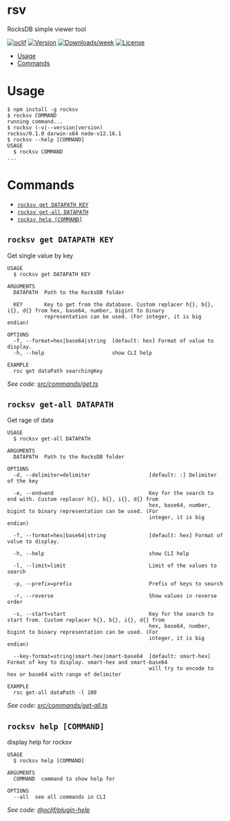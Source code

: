 rsv
===

RocksDB simple viewer tool

[![oclif](https://img.shields.io/badge/cli-oclif-brightgreen.svg)](https://oclif.io)
[![Version](https://img.shields.io/npm/v/rsv.svg)](https://npmjs.org/package/rsv)
[![Downloads/week](https://img.shields.io/npm/dw/rsv.svg)](https://npmjs.org/package/rsv)
[![License](https://img.shields.io/npm/l/rsv.svg)](https://github.com/shuse2/rsv/blob/master/package.json)

<!-- toc -->
* [Usage](#usage)
* [Commands](#commands)
<!-- tocstop -->
# Usage
<!-- usage -->
```sh-session
$ npm install -g rocksv
$ rocksv COMMAND
running command...
$ rocksv (-v|--version|version)
rocksv/0.1.0 darwin-x64 node-v12.16.1
$ rocksv --help [COMMAND]
USAGE
  $ rocksv COMMAND
...
```
<!-- usagestop -->
# Commands
<!-- commands -->
* [`rocksv get DATAPATH KEY`](#rocksv-get-datapath-key)
* [`rocksv get-all DATAPATH`](#rocksv-get-all-datapath)
* [`rocksv help [COMMAND]`](#rocksv-help-command)

## `rocksv get DATAPATH KEY`

Get single value by key

```
USAGE
  $ rocksv get DATAPATH KEY

ARGUMENTS
  DATAPATH  Path to the RocksDB folder

  KEY       Key to get from the database. Custom replacer h{}, b{}, i{}, d{} from hex, base64, number, bigint to binary
            representation can be used. (For integer, it is big endian)

OPTIONS
  -f, --format=hex|base64|string  [default: hex] Format of value to display.
  -h, --help                      show CLI help

EXAMPLE
  rsc get dataPath searchingKey
```

_See code: [src/commands/get.ts](https://github.com/shuse2/rocksv/blob/v0.1.0/src/commands/get.ts)_

## `rocksv get-all DATAPATH`

Get rage of data

```
USAGE
  $ rocksv get-all DATAPATH

ARGUMENTS
  DATAPATH  Path to the RocksDB folder

OPTIONS
  -d, --delimiter=delimiter                   [default: :] Delimiter of the key

  -e, --end=end                               Key for the search to end with. Custom replacer h{}, b{}, i{}, d{} from
                                              hex, base64, number, bigint to binary representation can be used. (For
                                              integer, it is big endian)

  -f, --format=hex|base64|string              [default: hex] Format of value to display.

  -h, --help                                  show CLI help

  -l, --limit=limit                           Limit of the values to search

  -p, --prefix=prefix                         Prefix of keys to search

  -r, --reverse                               Show values in reverse order

  -s, --start=start                           Key for the search to start from. Custom replacer h{}, b{}, i{}, d{} from
                                              hex, base64, number, bigint to binary representation can be used. (For
                                              integer, it is big endian)

  --key-format=string|smart-hex|smart-base64  [default: smart-hex] Format of key to display. smart-hex and smart-base64
                                              will try to encode to hex or base64 with range of delimiter

EXAMPLE
  rsc get-all dataPath -l 100
```

_See code: [src/commands/get-all.ts](https://github.com/shuse2/rocksv/blob/v0.1.0/src/commands/get-all.ts)_

## `rocksv help [COMMAND]`

display help for rocksv

```
USAGE
  $ rocksv help [COMMAND]

ARGUMENTS
  COMMAND  command to show help for

OPTIONS
  --all  see all commands in CLI
```

_See code: [@oclif/plugin-help](https://github.com/oclif/plugin-help/blob/v2.2.3/src/commands/help.ts)_
<!-- commandsstop -->

